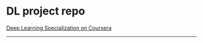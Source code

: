 # DL project repo
[Deep Learning Specialization on Coursera](https://www.coursera.org/specializations/deep-learning)

------
